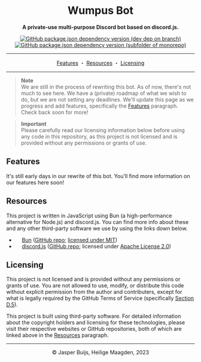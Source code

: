 <h1 align="center">
    <br>
    Wumpus Bot
</h1>

<p align="center"><b>
    A private-use multi-purpose Discord bot based on discord.js.
</b></p>

<p align="center">
    <a href="https://bun.sh"><img alt="GitHub package.json dependency version (dev dep on branch)" src="https://img.shields.io/github/package-json/dependency-version/jasper-buijs/discord-bot-js/dev/bun-types/main?style=flat-square&logo=bun&label=bun&color=%23fbf0df"></a>
    <a href="https://discord.js.org"><img alt="GitHub package.json dependency version (subfolder of monorepo)" src="https://img.shields.io/github/package-json/dependency-version/jasper-buijs/discord-bot-js/discord.js?style=flat-square&logo=discord.js&color=%235865F2"></a>
</p>
<hr>
<p align="center">
    <a href="#features">Features</a> ・ 
    <a href="#resources">Resources</a> ・ 
    <a href="#licensing">Licensing</a>
</p>
<hr>

> **Note**\
> We are still in the process of rewriting this bot. As of now, there's not much to see here. We have a (private) roadmap of what we wish to do, but we are not setting any deadlines. We'll update this page as we progress and add features, specifically the <a href=#features>Features</a> paragraph. Check back soon for more!

> **Important**\
> Please carefully read our licensing information below before using any code in this repository, as this project is not licensed and is provided without any permissions or grants of use.

## Features
It's still early days in our rewrite of this bot. You'll find more information on our features here soon!

## Resources
This project is written in JavaScript using Bun (a high-performance alternative for Node.js) and discord.js. You can find more info about these and any other third-party software we use by using the links down below.

- <img src="https://user-images.githubusercontent.com/709451/182802334-d9c42afe-f35d-4a7b-86ea-9985f73f20c3.png" style="width:1em" /> [Bun](https://bun.sh) ([GitHub repo](https://github.com/oven-sh/bun); [licensed under MIT](https://bun.sh/docs/project/licensing))
- <img src="https://avatars.githubusercontent.com/u/26492485" style="height:1em" /> [discord.js](https://discord.js.org) ([GitHub repo](https://github.com/discordjs/discord.js); licensed under [Apache License 2.0](https://github.com/discordjs/discord.js/blob/main/LICENSE))

## Licensing
This project is not licensed and is provided without any permissions or grants of use. You are not allowed to use, modify, or distribute this code without explicit permission from the author and contributers, except for what is legally required by the GitHub Terms of Service (specifically [Section D.5](https://docs.github.com/en/site-policy/github-terms/github-terms-of-service#5-license-grant-to-other-users)).

This project is built using third-party software. For detailed information about the copyright holders and licensing for these technologies, please visit their respective websites or GitHub repositories, both of which are linked above in the <a href="#Resources">Resources</a> paragraph.

---
<div align="center">
© Jasper Buijs, Heilige Maagden, 2023
</div>